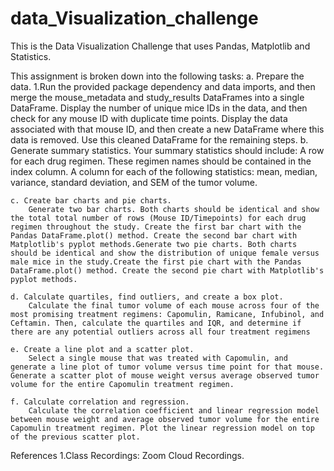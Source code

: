 # data_Visualization_challenge

This is the Data Visualization Challenge that uses Pandas, Matplotlib and Statistics.

This assignment is broken down into the following tasks:
    a. Prepare the data.
        1.Run the provided package dependency and data imports, and then merge the mouse_metadata and study_results DataFrames into a single DataFrame. Display the number of unique mice IDs in the data, and then check for any mouse ID with duplicate time points. Display the data associated with that mouse ID, and then create a new DataFrame where this data is removed. Use this cleaned DataFrame for the remaining steps.
    b. Generate summary statistics.
        Your summary statistics should include: A row for each drug regimen. These regimen names should be contained in the index column. A column for each of the following statistics: mean, median, variance, standard deviation, and SEM of the tumor volume.

    c. Create bar charts and pie charts.
        Generate two bar charts. Both charts should be identical and show the total total number of rows (Mouse ID/Timepoints) for each drug regimen throughout the study. Create the first bar chart with the Pandas DataFrame.plot() method. Create the second bar chart with Matplotlib's pyplot methods.Generate two pie charts. Both charts should be identical and show the distribution of unique female versus male mice in the study.Create the first pie chart with the Pandas DataFrame.plot() method. Create the second pie chart with Matplotlib's pyplot methods.

    d. Calculate quartiles, find outliers, and create a box plot.
        Calculate the final tumor volume of each mouse across four of the most promising treatment regimens: Capomulin, Ramicane, Infubinol, and Ceftamin. Then, calculate the quartiles and IQR, and determine if there are any potential outliers across all four treatment regimens

    e. Create a line plot and a scatter plot.
        Select a single mouse that was treated with Capomulin, and generate a line plot of tumor volume versus time point for that mouse. Generate a scatter plot of mouse weight versus average observed tumor volume for the entire Capomulin treatment regimen.

    f. Calculate correlation and regression.
        Calculate the correlation coefficient and linear regression model between mouse weight and average observed tumor volume for the entire Capomulin treatment regimen. Plot the linear regression model on top of the previous scatter plot.

   References
   1.Class Recordings: Zoom Cloud Recordings.

